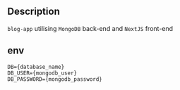 ## Description

`blog-app` utilising `MongoDB` back-end and `NextJS` front-end

## env

`DB={database_name}`\
`DB_USER={mongodb_user}`\
`DB_PASSWORD={mongodb_password}`
